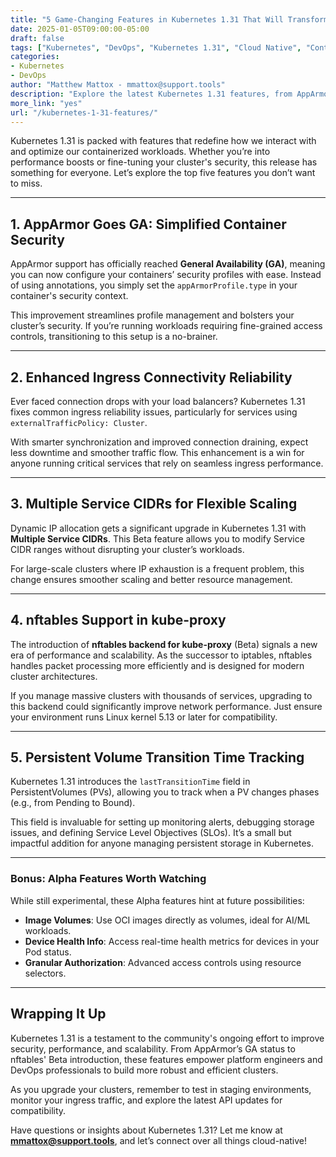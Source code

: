 ```yaml
---
title: "5 Game-Changing Features in Kubernetes 1.31 That Will Transform Your Workflows"
date: 2025-01-05T09:00:00-05:00
draft: false
tags: ["Kubernetes", "DevOps", "Kubernetes 1.31", "Cloud Native", "Containers"]
categories:
- Kubernetes
- DevOps
author: "Matthew Mattox - mmattox@support.tools"
description: "Explore the latest Kubernetes 1.31 features, from AppArmor improvements to nftables in kube-proxy, and how they can enhance your workflows."
more_link: "yes"
url: "/kubernetes-1-31-features/"
---
```


Kubernetes 1.31 is packed with features that redefine how we interact with and optimize our containerized workloads. Whether you’re into performance boosts or fine-tuning your cluster's security, this release has something for everyone. Let’s explore the top five features you don’t want to miss.  

<!--more-->

---

## 1. AppArmor Goes GA: Simplified Container Security  

AppArmor support has officially reached **General Availability (GA)**, meaning you can now configure your containers’ security profiles with ease. Instead of using annotations, you simply set the `appArmorProfile.type` in your container's security context.  

This improvement streamlines profile management and bolsters your cluster’s security. If you’re running workloads requiring fine-grained access controls, transitioning to this setup is a no-brainer.  

---

## 2. Enhanced Ingress Connectivity Reliability  

Ever faced connection drops with your load balancers? Kubernetes 1.31 fixes common ingress reliability issues, particularly for services using `externalTrafficPolicy: Cluster`.  

With smarter synchronization and improved connection draining, expect less downtime and smoother traffic flow. This enhancement is a win for anyone running critical services that rely on seamless ingress performance.  

---

## 3. Multiple Service CIDRs for Flexible Scaling  

Dynamic IP allocation gets a significant upgrade in Kubernetes 1.31 with **Multiple Service CIDRs**. This Beta feature allows you to modify Service CIDR ranges without disrupting your cluster’s workloads.  

For large-scale clusters where IP exhaustion is a frequent problem, this change ensures smoother scaling and better resource management.  

---

## 4. nftables Support in kube-proxy  

The introduction of **nftables backend for kube-proxy** (Beta) signals a new era of performance and scalability. As the successor to iptables, nftables handles packet processing more efficiently and is designed for modern cluster architectures.  

If you manage massive clusters with thousands of services, upgrading to this backend could significantly improve network performance. Just ensure your environment runs Linux kernel 5.13 or later for compatibility.  

---

## 5. Persistent Volume Transition Time Tracking  

Kubernetes 1.31 introduces the `lastTransitionTime` field in PersistentVolumes (PVs), allowing you to track when a PV changes phases (e.g., from Pending to Bound).  

This field is invaluable for setting up monitoring alerts, debugging storage issues, and defining Service Level Objectives (SLOs). It’s a small but impactful addition for anyone managing persistent storage in Kubernetes.  

---

### Bonus: Alpha Features Worth Watching  

While still experimental, these Alpha features hint at future possibilities:  
- **Image Volumes**: Use OCI images directly as volumes, ideal for AI/ML workloads.  
- **Device Health Info**: Access real-time health metrics for devices in your Pod status.  
- **Granular Authorization**: Advanced access controls using resource selectors.  

---

## Wrapping It Up  

Kubernetes 1.31 is a testament to the community's ongoing effort to improve security, performance, and scalability. From AppArmor’s GA status to nftables' Beta introduction, these features empower platform engineers and DevOps professionals to build more robust and efficient clusters.  

As you upgrade your clusters, remember to test in staging environments, monitor your ingress traffic, and explore the latest API updates for compatibility.  

Have questions or insights about Kubernetes 1.31? Let me know at **mmattox@support.tools**, and let’s connect over all things cloud-native!  
